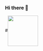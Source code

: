 ### Hi there 👋

#<a href="[URL_REDIRECT](https://giphy.com/embed/UtgTXKxegxHcku4tEa)" target="blank"><img align="center" src="[URL_TO_YOUR_IMAGE](https://giphy.com/embed/UtgTXKxegxHcku4tEa)" height="100" /></a>

<!--
**devi-shamps/devi-shamps** is a ✨ _special_ ✨ repository because its `README.md` (this file) appears on your GitHub profile.

Here are some ideas to get you started:

- 🔭 I’m currently working on ...
- 🌱 I’m currently learning ...
- 👯 I’m looking to collaborate on ...
- 🤔 I’m looking for help with ...
- 💬 Ask me about ...
- 📫 How to reach me: ...
- 😄 Pronouns: ...
- ⚡ Fun fact: ...
-->
